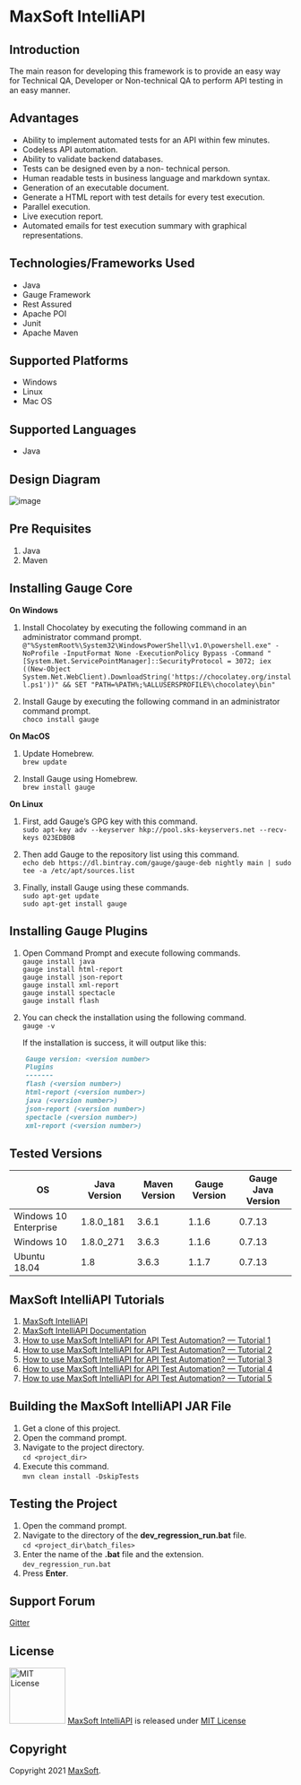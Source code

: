 # MaxSoft IntelliAPI

## Introduction
The main reason for developing this framework is to provide an easy way for Technical QA, Developer or Non-technical QA to perform API testing in an easy manner.

## Advantages
- Ability to implement automated tests for an API within few minutes.
- Codeless API automation.
- Ability to validate backend databases.
- Tests can be designed even by a non- technical person.
- Human readable tests in business language and markdown syntax.
- Generation of an executable document.
- Generate a HTML report with test details for every test execution.
- Parallel execution.
- Live execution report.
- Automated emails for test execution summary with graphical representations.

## Technologies/Frameworks Used
- Java
- Gauge Framework
- Rest Assured
- Apache POI
- Junit
- Apache Maven

## Supported Platforms
- Windows
- Linux
- Mac OS

## Supported Languages
- Java

## Design Diagram
![image](https://user-images.githubusercontent.com/9147189/104115454-a1ed7d00-5335-11eb-9e23-0f75137068af.png)

## Pre Requisites
1. Java
2. Maven

## Installing Gauge Core
**On Windows**
1. Install Chocolatey by executing the following command in an administrator command prompt. \
`@"%SystemRoot%\System32\WindowsPowerShell\v1.0\powershell.exe" -NoProfile -InputFormat None -ExecutionPolicy Bypass -Command "[System.Net.ServicePointManager]::SecurityProtocol = 3072; iex ((New-Object System.Net.WebClient).DownloadString('https://chocolatey.org/install.ps1'))" && SET "PATH=%PATH%;%ALLUSERSPROFILE%\chocolatey\bin"`

2. Install Gauge by executing the following command in an administrator command prompt. \
`choco install gauge`

**On MacOS**
1. Update Homebrew. \
`brew update`

2. Install Gauge using Homebrew. \
`brew install gauge`

**On Linux**
1. First, add Gauge’s GPG key with this command. \
`sudo apt-key adv --keyserver hkp://pool.sks-keyservers.net --recv-keys 023EDB0B`

2. Then add Gauge to the repository list using this command. \
`echo deb https://dl.bintray.com/gauge/gauge-deb nightly main | sudo tee -a /etc/apt/sources.list`

3. Finally, install Gauge using these commands. \
`sudo apt-get update` \
`sudo apt-get install gauge`

## Installing Gauge Plugins
1. Open Command Prompt and execute following commands. \
`gauge install java` \
`gauge install html-report` \
`gauge install json-report` \
`gauge install xml-report` \
`gauge install spectacle` \
`gauge install flash`

2. You can check the installation using the following command. \
`gauge -v`

	If the installation is success, it will output like this:

```markdown
    Gauge version: <version number>
    Plugins
    -------
    flash (<version number>)
    html-report (<version number>)
    java (<version number>)
    json-report (<version number>)
    spectacle (<version number>)
    xml-report (<version number>)
```

## Tested Versions
| OS 			    | Java Version   | Maven Version | Gauge Version | Gauge Java Version |
| ------------------------- | -------------- | ------------- | ------------ | ------------------- |
| Windows 10 Enterprise     | 1.8.0_181      | 3.6.1 	     | 1.1.6 	    | 0.7.13		  |
| Windows 10 		    | 1.8.0_271      | 3.6.3 	     | 1.1.6	    | 0.7.13 		  |
| Ubuntu 18.04 		    | 1.8  	     | 3.6.3 	     | 1.1.7 	    | 0.7.13 		  |

## MaxSoft IntelliAPI Tutorials
1. [MaxSoft IntelliAPI](https://medium.com/@osanda.deshan/maxsoft-ata-framework-for-api-test-automation-9cffd25a0b15 "MaxSoft — IntelliAPI")
2. [MaxSoft IntelliAPI Documentation](https://medium.com/intelliapi/maxsoft-intelliapi-step-implementations-usages-5cb9150e0106)
3. [How to use MaxSoft IntelliAPI for API Test Automation? — Tutorial 1](https://medium.com/@osanda.deshan/how-to-use-maxsoft-ata-framework-for-api-test-automation-e5966185fa33 "How to use MaxSoft IntelliAPI for API Test Automation? — Tutorial 1")
4. [How to use MaxSoft IntelliAPI for API Test Automation? — Tutorial 2](https://medium.com/@osanda.deshan/how-to-use-maxsoft-ata-framework-for-api-test-automation-tutorial-2-53b50c613f42 "How to use MaxSoft IntelliAPI for API Test Automation? — Tutorial 2")
5. [How to use MaxSoft IntelliAPI for API Test Automation? — Tutorial 3](https://medium.com/@osanda.deshan/how-to-use-maxsoft-ata-framework-for-api-test-automation-tutorial-3-160f81e404f1 "How to use MaxSoft IntelliAPI for API Test Automation? — Tutorial 3")
6. [How to use MaxSoft IntelliAPI for API Test Automation? — Tutorial 4](https://medium.com/@osanda.deshan/how-to-use-maxsoft-ata-framework-for-api-test-automation-tutorial-4-5fb265ca5eaf "How to use MaxSoft IntelliAPI for API Test Automation? — Tutorial 4")
7. [How to use MaxSoft IntelliAPI for API Test Automation? — Tutorial 5](https://medium.com/@osanda.deshan/how-to-use-maxsoft-ata-framework-for-api-test-automation-tutorial-5-3b2c22328233 "How to use MaxSoft IntelliAPI for API Test Automation? — Tutorial 5")

## Building the MaxSoft IntelliAPI JAR File
1) Get a clone of this project.
2) Open the command prompt. 
3) Navigate to the project directory. \
`cd <project_dir>`
4) Execute this command. \
`mvn clean install -DskipTests`

## Testing the Project
1) Open the command prompt.
2) Navigate to the directory of the **dev_regression_run.bat** file. \
`cd <project_dir\batch_files>`
3) Enter the name of the **.bat** file and the extension. \
`dev_regression_run.bat`
4) Press **Enter**.

## Support Forum
[Gitter](https://gitter.im/MaxSoft-IntelliAPI/community)

## License
<img src="https://upload.wikimedia.org/wikipedia/commons/thumb/0/0b/License_icon-mit-2.svg/2000px-License_icon-mit-2.svg.png" alt="MIT License" width="100" height="100"/> [MaxSoft IntelliAPI](https://medium.com/intelliapi) is released under [MIT License](https://opensource.org/licenses/MIT)

## Copyright
Copyright 2021 [MaxSoft](https://maxsoftlk.github.io/).
